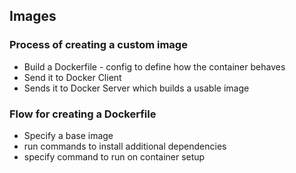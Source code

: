 ## Images

### Process of creating a custom image
- Build a Dockerfile - config to define how the container behaves
- Send it to Docker Client
- Sends it to Docker Server which builds a usable image

### Flow for creating a Dockerfile

- Specify a base image
- run commands to install additional dependencies
- specify command to run on container setup


